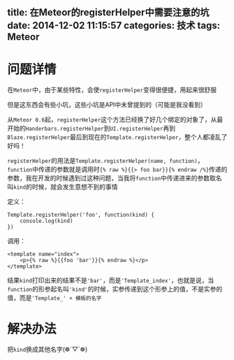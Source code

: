 title: 在Meteor的registerHelper中需要注意的坑
date: 2014-12-02 11:15:57
categories: 技术
tags: Meteor
---
问题详情
======
在`Meteor`中，由于某些特性，会使`registerHelper`变得很便捷，用起来很舒服

但是这东西会有些小坑，这些小坑是API中未曾提到的（可能是我没看到）

从`Meteor 0.6`起，`registerHelper`这个方法已经换了好几个绑定的对象了，从最开始的`Handerbars.registerHelper`到`UI.registerHelper`再到`Blaze.registerHelper`最后到现在的`Template.registerHelper`，整个人都凌乱了好吗！

`registerHelper`的用法是`Template.registerHelper(name, function)`，`function`中传递的参数就是调用时`{% raw %}{{> foo bar}}{% endraw /%}`传递的参数，我在开发的时候遇到过这种问题，当我将`function`中传递进来的参数取名叫`kind`的时候，就会发生意想不到的事情

定义：
```
Template.registerHelper('foo', function(kind) {
	console.log(kind)
})
```

调用：

```
<template name="index">
	<p>{% raw %}{{foo 'bar'}}{% endraw %}</p>
</template>
```

结果`kind`打印出来的结果不是`'bar'`，而是`'Template_index'`，也就是说，当`function`的形参起名叫`'kind'`的时候，实参传递到这个形参上的值，不是实参的值，而是`'Template_' + 模板的名字`

解决办法
=====
把`kind`换成其他名字(❁´▽`❁)